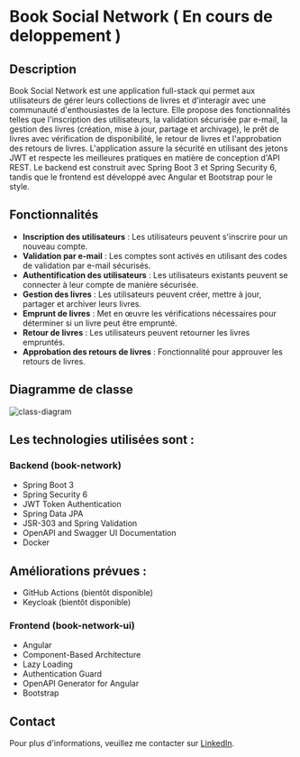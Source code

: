 # Book Social Network ( En cours de deloppement )

## Description
Book Social Network est une application full-stack qui permet aux utilisateurs de gérer leurs collections de livres et d'interagir avec une communauté d'enthousiastes de la lecture. Elle propose des fonctionnalités telles que l'inscription des utilisateurs, la validation sécurisée par e-mail, la gestion des livres (création, mise à jour, partage et archivage), le prêt de livres avec vérification de disponibilité, le retour de livres et l'approbation des retours de livres. L'application assure la sécurité en utilisant des jetons JWT et respecte les meilleures pratiques en matière de conception d'API REST. Le backend est construit avec Spring Boot 3 et Spring Security 6, tandis que le frontend est développé avec Angular et Bootstrap pour le style.

## Fonctionnalités
- **Inscription des utilisateurs** : Les utilisateurs peuvent s'inscrire pour un nouveau compte.
- **Validation par e-mail** : Les comptes sont activés en utilisant des codes de validation par e-mail sécurisés.
- **Authentification des utilisateurs** : Les utilisateurs existants peuvent se connecter à leur compte de manière sécurisée.
- **Gestion des livres** : Les utilisateurs peuvent créer, mettre à jour, partager et archiver leurs livres.
- **Emprunt de livres** : Met en œuvre les vérifications nécessaires pour déterminer si un livre peut être emprunté.
- **Retour de livres** : Les utilisateurs peuvent retourner les livres empruntés.
- **Approbation des retours de livres** : Fonctionnalité pour approuver les retours de livres.

## Diagramme de classe
![class-diagram](https://github.com/ahmedtiba1993/-book-social-network/assets/72476268/bc1e0467-f46e-40b4-9f78-c0ecba5cdacc)

## Les technologies utilisées sont :
### Backend (book-network)
- Spring Boot 3
- Spring Security 6
- JWT Token Authentication
- Spring Data JPA
- JSR-303 and Spring Validation
- OpenAPI and Swagger UI Documentation
- Docker
## Améliorations prévues :
- GitHub Actions (bientôt disponible)
- Keycloak  (bientôt disponible)

### Frontend (book-network-ui)
- Angular
- Component-Based Architecture
- Lazy Loading
- Authentication Guard
- OpenAPI Generator for Angular
- Bootstrap

## Contact
Pour plus d'informations, veuillez me contacter sur [LinkedIn](https://www.linkedin.com/in/ahmedtiba1993/).
